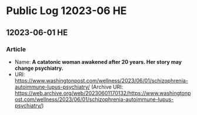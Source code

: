 # Public Log 12023-06 HE
## 12023-06-01 HE
### Article
- Name: **A catatonic woman awakened after 20 years. Her story may change psychiatry.**
- URI: https://www.washingtonpost.com/wellness/2023/06/01/schizophrenia-autoimmune-lupus-psychiatry/ (Archive URI: https://web.archive.org/web/20230601170132/https://www.washingtonpost.com/wellness/2023/06/01/schizophrenia-autoimmune-lupus-psychiatry/)

